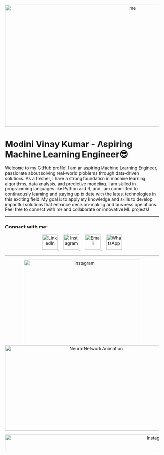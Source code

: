 <p align="center">
  <img src="https://github.com/M-vinay-kumar/gif_image/blob/main/225813708-98b745f2-7d22-48cf-9150-083f1b00d6c9.gif" alt="me" width="820" height="400" />
</p>

# Modini Vinay Kumar - Aspiring Machine Learning Engineer😎

Welcome to my GitHub profile! I am an aspiring Machine Learning Engineer, passionate about solving real-world problems through data-driven solutions. As a fresher, I have a strong foundation in machine learning algorithms, data analysis, and predictive modeling. I am skilled in programming languages like Python and R, and I am committed to continuously learning and staying up to date with the latest technologies in this exciting field. My goal is to apply my knowledge and skills to develop impactful solutions that enhance decision-making and business operations. Feel free to connect with me and collaborate on innovative ML projects!

---

### Connect with me:

<p align="center">
  <a href="https://www.linkedin.com/in/vinay-kumar-modini/">
    <img src="https://github.com/M-vinay-kumar/gif_image/blob/main/372102050_LINKEDIN_ICON_TRANSPARENT_1080.gif" width="50" height="50" alt="LinkedIn" />
  </a>
  &nbsp;&nbsp;&nbsp;
  <a href="https://www.instagram.com/vinay.modini">
    <img src="https://github.com/M-vinay-kumar/gif_image/blob/main/371907300_INSTAGRAM_ICON_TRANSPARENT_400.gif" width="50" height="50" alt="Instagram" />
  </a>
  &nbsp;&nbsp;&nbsp;
  <a href="mailto:modini4747@gmail.com">
    <img src="https://www.svgrepo.com/show/452213/gmail.svg" width="50" height="50" alt="Email" />
  </a>
  &nbsp;&nbsp;&nbsp;
  <a href="https://wa.me/918106628042" target="_blank">
    <img src="https://github.com/M-vinay-kumar/gif_image/blob/main/372108180_WHATSAPP_ICON_400.gif" width="50" height="50" alt="WhatsApp" />
  </a>
</p>

---

<p align="center">
    <img src="https://github.com/M-vinay-kumar/gif_image/blob/main/212750996-938b257b-266c-45a7-9af7-655341c0f58b.gif" width="380" height="280" alt="Instagram" />
    <img src="https://media1.tenor.com/m/Ny27M3POZacAAAAC/hotel-animation.gif" alt="Neural Network Animation" width="580" height="280" />
</p>

<p align="center">
    <img src="https://github.com/M-vinay-kumar/gif_image/blob/main/212284158-e840e285-664b-44d7-b79b-e264b5e54825.gif" width="980" height="50" alt="Instagram" />
</p>



